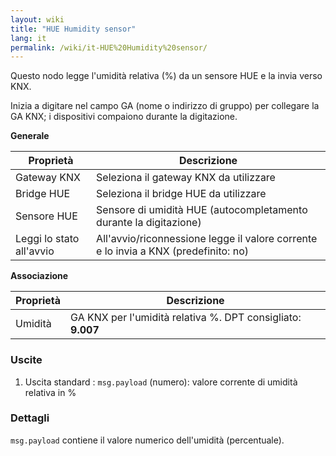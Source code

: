 ```yaml
---
layout: wiki
title: "HUE Humidity sensor"
lang: it
permalink: /wiki/it-HUE%20Humidity%20sensor/
---
```

Questo nodo legge l'umidità relativa (%) da un sensore HUE e la invia verso KNX.

Inizia a digitare nel campo GA (nome o indirizzo di gruppo) per collegare la GA KNX; i dispositivi compaiono durante la digitazione.

**Generale**

|Proprietà|Descrizione|
|--|--|
| Gateway KNX | Seleziona il gateway KNX da utilizzare |
| Bridge HUE | Seleziona il bridge HUE da utilizzare |
| Sensore HUE | Sensore di umidità HUE (autocompletamento durante la digitazione) |
| Leggi lo stato all'avvio | All'avvio/riconnessione legge il valore corrente e lo invia a KNX (predefinito: no) |

**Associazione**

|Proprietà|Descrizione|
|--|--|
| Umidità | GA KNX per l'umidità relativa %. DPT consigliato: <b>9.007</b> |

### Uscite

1. Uscita standard
   : `msg.payload` (numero): valore corrente di umidità relativa in %

### Dettagli

`msg.payload` contiene il valore numerico dell'umidità (percentuale).
